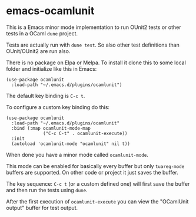 # emacs-ocamlunit

This is a Emacs minor mode implementation to run OUnit2 tests or other tests in a OCaml `dune` project.

Tests are actually run with `dune test`. So also other test definitions than OUnit/OUnit2 are run also.

There is no package on Elpa or Melpa.
To install it clone this to some local folder and initialize like this in Emacs:

```
(use-package ocamlunit
  :load-path "~/.emacs.d/plugins/ocamlunit")
```

The default key binding is `C-c t`.

To configure a custom key binding do this:

```
(use-package ocamlunit
  :load-path "~/.emacs.d/plugins/ocamlunit"
  :bind (:map ocamlunit-mode-map
              ("C-c C-t" . ocamlunit-execute))
  :init
  (autoload 'ocamlunit-mode "ocamlunit" nil t))
```

When done you have a minor mode called `ocamlunit-mode`.

This mode can be enabled for basically every buffer but only `tuareg-mode` buffers are supported.
On other code or project it just saves the buffer.

The key sequence: `C-c t` (or a custom defined one) will first save the buffer and then run the tests using `dune`.

After the first execution of `ocamlunit-execute` you can view the "OCamlUnit output" buffer for test output.
